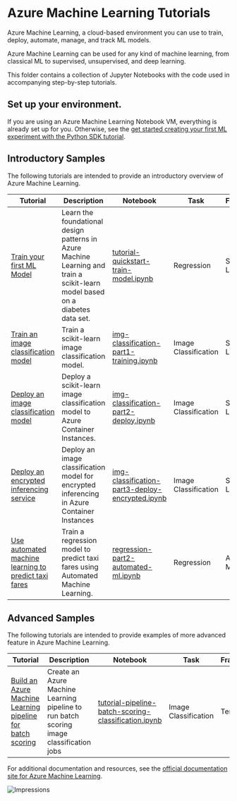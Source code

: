 # Azure Machine Learning Tutorials

Azure Machine Learning, a cloud-based environment you can use to train, deploy, automate, manage, and track ML models.

Azure Machine Learning can be used for any kind of machine learning, from classical ML to supervised, unsupervised, and deep learning.

This folder contains a collection of Jupyter Notebooks with the code used in accompanying step-by-step tutorials.

## Set up your environment.

If you are using an Azure Machine Learning Notebook VM, everything is already set up for you. Otherwise, see the [get started creating your first ML experiment with the Python SDK tutorial](https://docs.microsoft.com/en-us/azure/machine-learning/tutorial-1st-experiment-sdk-setup).

## Introductory Samples

The following tutorials are intended to provide an introductory overview of Azure Machine Learning.

| Tutorial | Description | Notebook | Task | Framework | 
| --- | --- | --- | --- | --- |
| [Train your first ML Model](https://docs.microsoft.com/azure/machine-learning/tutorial-1st-experiment-sdk-train) | Learn the foundational design patterns in Azure Machine Learning and train a scikit-learn model based on a diabetes data set. | [tutorial-quickstart-train-model.ipynb](create-first-ml-experiment/tutorial-1st-experiment-sdk-train.ipynb) | Regression | Scikit-Learn
| [Train an image classification model](https://docs.microsoft.com/azure/machine-learning/tutorial-train-models-with-aml) | Train a scikit-learn image classification model. | [img-classification-part1-training.ipynb](image-classification-mnist-data/img-classification-part1-training.ipynb) | Image Classification | Scikit-Learn
| [Deploy an image classification model](https://docs.microsoft.com/azure/machine-learning/tutorial-deploy-models-with-aml) | Deploy a scikit-learn image classification model to Azure Container Instances. | [img-classification-part2-deploy.ipynb](image-classification-mnist-data/img-classification-part2-deploy.ipynb) | Image Classification | Scikit-Learn
| [Deploy an encrypted inferencing service](https://docs.microsoft.com/azure/machine-learning/tutorial-deploy-models-with-aml) |Deploy an image classification model for encrypted inferencing in Azure Container Instances | [img-classification-part3-deploy-encrypted.ipynb](image-classification-mnist-data/img-classification-part3-deploy-encrypted.ipynb) | Image Classification | Scikit-Learn
| [Use automated machine learning to predict taxi fares](https://docs.microsoft.com/azure/machine-learning/tutorial-auto-train-models) | Train a regression model to predict taxi fares using Automated Machine Learning. | [regression-part2-automated-ml.ipynb](regression-automl-nyc-taxi-data/regression-automated-ml.ipynb) | Regression | Automated ML 

## Advanced Samples

The following tutorials are intended to provide examples of more advanced feature in Azure Machine Learning.

| Tutorial | Description | Notebook | Task | Framework | 
| --- | --- | --- | --- | --- |
| [Build an Azure Machine Learning pipeline for batch scoring](https://docs.microsoft.com/azure/machine-learning/tutorial-pipeline-batch-scoring-classification) | Create an Azure Machine Learning pipeline to run batch scoring image classification jobs | [tutorial-pipeline-batch-scoring-classification.ipynb](machine-learning-pipelines-advanced/tutorial-pipeline-batch-scoring-classification.ipynb) | Image Classification | TensorFlow

For additional documentation and resources, see the [official documentation site for Azure Machine Learning](https://docs.microsoft.com/azure/machine-learning/).

![Impressions](https://PixelServer20190423114238.azurewebsites.net/api/impressions/MachineLearningNotebooks/tutorials/README.png)